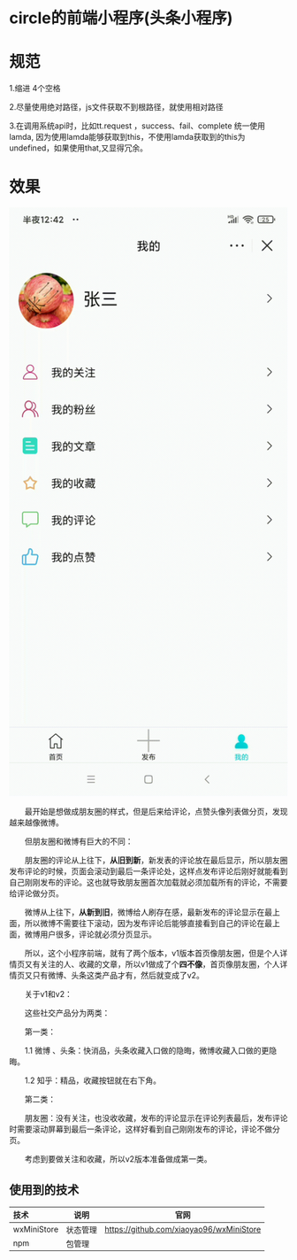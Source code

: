 # circle的前端小程序(头条小程序)

# 规范

1.缩进 4个空格

2.尽量使用绝对路径，js文件获取不到根路径，就使用相对路径

3.在调用系统api时，比如tt.request ，success、fail、complete 统一使用lamda, 因为使用lamda能够获取到this，不使用lamda获取到的this为undefined，如果使用that,又显得冗余。

# 效果

<img src="https://github.com/YitianJiang/image-resource/blob/master/people-I-follow.gif"  style="zoom:200%;" />

　　最开始是想做成朋友圈的样式，但是后来给评论，点赞头像列表做分页，发现越来越像微博。　

　　但朋友圈和微博有巨大的不同：

　　朋友圈的评论从上往下，**从旧到新**，新发表的评论放在最后显示，所以朋友圈发布评论的时候，页面会滚动到最后一条评论处，这样点发布评论后刚好就能看到自己刚刚发布的评论。这也就导致朋友圈首次加载就必须加载所有的评论，不需要给评论做分页。

　　微博从上往下，**从新到旧**，微博给人刷存在感，最新发布的评论显示在最上面，所以微博不需要往下滚动，因为发布评论后能够直接看到自己的评论在最上面，微博用户很多，评论就必须分页显示。

　　所以，这个小程序前端，就有了两个版本，v1版本首页像朋友圈，但是个人详情页又有关注的人、收藏的文章，所以v1做成了个**四不像**，首页像朋友圈，个人详情页又只有微博、头条这类产品才有，然后就变成了v2。

　　关于v1和v2：

　　这些社交产品分为两类：

　　第一类：

　　1.1 微博 、头条：快消品，头条收藏入口做的隐晦，微博收藏入口做的更隐晦。

　　1.2 知乎：精品，收藏按钮就在右下角。

　　第二类：

　　朋友圈：没有关注，也没收收藏，发布的评论显示在评论列表最后，发布评论时需要滚动屏幕到最后一条评论，这样好看到自己刚刚发布的评论，评论不做分页。

　　考虑到要做关注和收藏，所以v2版本准备做成第一类。

 

## 使用到的技术

| 技术        | 说明     | 官网                                     |
| :---------- | -------- | ---------------------------------------- |
| wxMiniStore | 状态管理 | https://github.com/xiaoyao96/wxMiniStore |
| npm         | 包管理   |                                          |